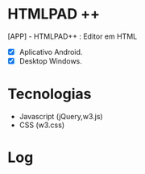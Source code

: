 # HTMLPAD ++
[APP] - HTMLPAD++ : Editor em HTML<br>

- [x] Aplicativo Android.
- [x] Desktop Windows.
# Tecnologias
* Javascript (jQuery,w3.js)
* CSS (w3.css)
# Log
